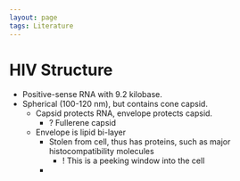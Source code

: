 ```yaml
---
layout: page
tags: Literature  
---
```


# HIV Structure

- Positive-sense RNA with 9.2 kilobase. 
- Spherical (100-120 nm), but contains cone capsid.
	- Capsid protects RNA, envelope protects capsid.
		- ? Fullerene capsid
	- Envelope is lipid bi-layer
		- Stolen from cell, thus has proteins, such as major histocompatibility molecules
			- ! This is a peeking window into the cell
		- 